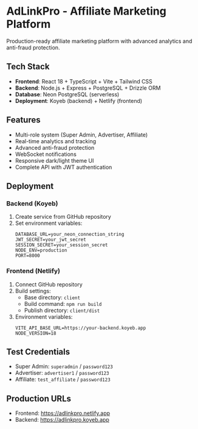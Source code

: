 # AdLinkPro - Affiliate Marketing Platform

Production-ready affiliate marketing platform with advanced analytics and anti-fraud protection.

## Tech Stack
- **Frontend**: React 18 + TypeScript + Vite + Tailwind CSS
- **Backend**: Node.js + Express + PostgreSQL + Drizzle ORM
- **Database**: Neon PostgreSQL (serverless)
- **Deployment**: Koyeb (backend) + Netlify (frontend)

## Features
- Multi-role system (Super Admin, Advertiser, Affiliate)
- Real-time analytics and tracking
- Advanced anti-fraud protection
- WebSocket notifications
- Responsive dark/light theme UI
- Complete API with JWT authentication

## Deployment

### Backend (Koyeb)
1. Create service from GitHub repository
2. Set environment variables:
   ```
   DATABASE_URL=your_neon_connection_string
   JWT_SECRET=your_jwt_secret
   SESSION_SECRET=your_session_secret
   NODE_ENV=production
   PORT=8000
   ```

### Frontend (Netlify)
1. Connect GitHub repository
2. Build settings:
   - Base directory: `client`
   - Build command: `npm run build`
   - Publish directory: `client/dist`
3. Environment variables:
   ```
   VITE_API_BASE_URL=https://your-backend.koyeb.app
   NODE_VERSION=18
   ```

## Test Credentials
- Super Admin: `superadmin` / `password123`
- Advertiser: `advertiser1` / `password123`
- Affiliate: `test_affiliate` / `password123`

## Production URLs
- Frontend: https://adlinkpro.netlify.app
- Backend: https://adlinkpro.koyeb.app